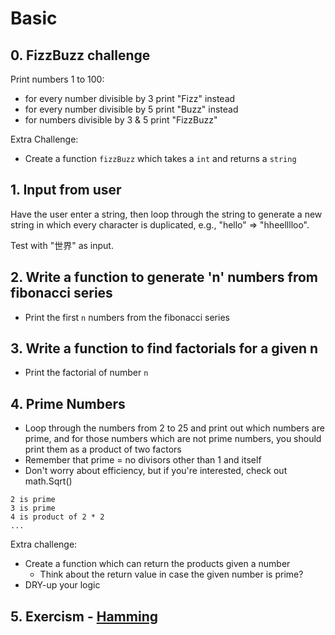 # Basic

## 0. FizzBuzz challenge

Print numbers 1 to 100:
  - for every number divisible by 3 print "Fizz" instead
  - for every number divisible by 5 print "Buzz" instead
  - for numbers divisible by 3 & 5 print "FizzBuzz"

Extra Challenge:
- Create a function `fizzBuzz` which takes a `int` and returns a `string`

## 1. Input from user

Have the user enter a string, then loop through the string to generate a new string in which every character is duplicated, e.g., "hello" => "hheelllloo".

Test with "世界" as input.

## 2. Write a function to generate 'n' numbers from fibonacci series

- Print the first `n` numbers from the fibonacci series

## 3. Write a function to find factorials for a given n

- Print the factorial of number `n`

## 4. Prime Numbers

- Loop through the numbers from 2 to 25 and print out which numbers are prime, and for those numbers which are not prime numbers, you should print them as a product of two factors
- Remember that prime = no divisors other than 1 and itself
- Don't worry about efficiency, but if you're interested, check out math.Sqrt()

```
2 is prime
3 is prime
4 is product of 2 * 2
...
```

Extra challenge:

- Create a function which can return the products given a number
  - Think about the return value in case the given number is prime?
- DRY-up your logic

## 5. Exercism - [Hamming](https://github.com/AgarwalConsulting/Go-Training/tree/master/exercises/exercism/hamming)
